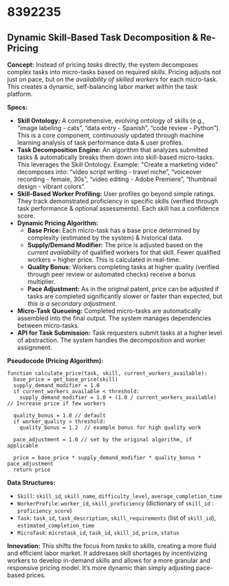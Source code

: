 # 8392235

## Dynamic Skill-Based Task Decomposition & Re-Pricing

**Concept:** Instead of pricing *tasks* directly, the system decomposes complex tasks into micro-tasks based on required *skills*.  Pricing adjusts not just on pace, but on the *availability of skilled workers* for each micro-task. This creates a dynamic, self-balancing labor market *within* the task platform.

**Specs:**

*   **Skill Ontology:** A comprehensive, evolving ontology of skills (e.g., “image labeling - cats”, “data entry - Spanish”, “code review - Python”).  This is a core component, continuously updated through machine learning analysis of task performance data & user profiles.
*   **Task Decomposition Engine:**  An algorithm that analyzes submitted tasks & automatically breaks them down into skill-based micro-tasks.  This leverages the Skill Ontology.  Example: "Create a marketing video" decomposes into: “video script writing - travel niche”, “voiceover recording - female, 30s”, “video editing - Adobe Premiere”, “thumbnail design - vibrant colors”.
*   **Skill-Based Worker Profiling:** User profiles go beyond simple ratings.  They track demonstrated proficiency in specific skills (verified through task performance & optional assessments).  Each skill has a confidence score.
*   **Dynamic Pricing Algorithm:**
    *   **Base Price:** Each micro-task has a base price determined by complexity (estimated by the system) & historical data.
    *   **Supply/Demand Modifier:** The price is adjusted based on the *current availability* of qualified workers for that skill. Fewer qualified workers = higher price.  This is calculated in real-time.
    *   **Quality Bonus:** Workers completing tasks at higher quality (verified through peer review or automated checks) receive a bonus multiplier.
    *   **Pace Adjustment:** As in the original patent, price can be adjusted if tasks are completed significantly slower or faster than expected, but *this is a secondary adjustment*.
*   **Micro-Task Queueing:**  Completed micro-tasks are automatically assembled into the final output. The system manages dependencies between micro-tasks.
*   **API for Task Submission:**  Task requesters submit tasks at a higher level of abstraction. The system handles the decomposition and worker assignment.

**Pseudocode (Pricing Algorithm):**

```
function calculate_price(task, skill, current_workers_available):
  base_price = get_base_price(skill)
  supply_demand_modifier = 1.0
  if current_workers_available < threshold:
    supply_demand_modifier = 1.0 + (1.0 / current_workers_available)  // Increase price if few workers
  
  quality_bonus = 1.0 // default
  if worker_quality > threshold:
    quality_bonus = 1.2  // example bonus for high quality work
  
  pace_adjustment = 1.0 // set by the original algorithm, if applicable

  price = base_price * supply_demand_modifier * quality_bonus * pace_adjustment
  return price
```

**Data Structures:**

*   `Skill`:  `skill_id`, `skill_name`, `difficulty_level`, `average_completion_time`
*   `WorkerProfile`: `worker_id`, `skill_proficiency` (dictionary of `skill_id` : `proficiency_score`)
*   `Task`: `task_id`, `task_description`, `skill_requirements` (list of `skill_id`), `estimated_completion_time`
*   `MicroTask`: `microtask_id`, `task_id`, `skill_id`, `price`, `status`

**Innovation:** This shifts the focus from *tasks* to *skills*, creating a more fluid and efficient labor market. It addresses skill shortages by incentivizing workers to develop in-demand skills and allows for a more granular and responsive pricing model.  It’s more dynamic than simply adjusting pace-based prices.